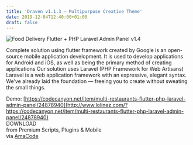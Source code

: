 ```yaml
---
title: 'Draven v1.1.3 – Multipurpose Creative Theme'
date: 2019-12-04T12:40:00+01:00
draft: false
---
```


![Food Delivery Flutter + PHP Laravel Admin Panel v1.4](http://www.codelist.cc/uploads/posts/2019-12/1575459023_fooddeliveryflutter.jpg "Food Delivery Flutter + PHP Laravel Admin Panel v1.4")  
  
Complete solution using flutter framework created by Google is an open-source mobile application development. It is used to develop applications for Android and iOS, as well as being the primary method of creating applications Our solution uses Laravel (PHP Framework for Web Artisans) Laravel is a web application framework with an expressive, elegant syntax. We’ve already laid the foundation — freeing you to create without sweating the small things.  
  
Demo: [https://codecanyon.net/item/multi-restaurants-flutter-php-laravel-admin-panel/24878940](http://www.lolinez.com/?https://codecanyon.net/item/multi-restaurants-flutter-php-laravel-admin-panel/24878940)  
DOWNLOAD  
from Premium Scripts, Plugins & Mobile  
via [AmaCode](https://amazcode.ooo)